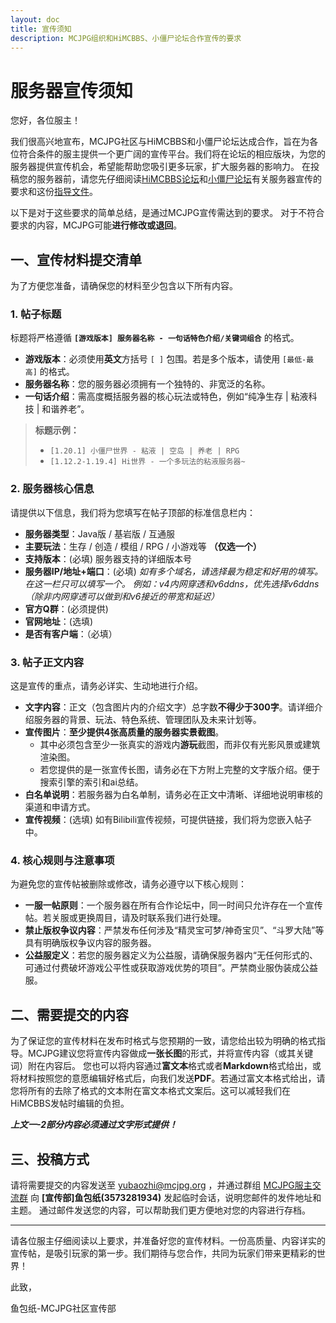```yaml
---
layout: doc
title: 宣传须知
description: MCJPG组织和HiMCBBS、小僵尸论坛合作宣传的要求
---
```

# 服务器宣传须知
您好，各位服主！

我们很高兴地宣布，MCJPG社区与HiMCBBS和小僵尸论坛达成合作，旨在为各位符合条件的服主提供一个更广阔的宣传平台。我们将在论坛的相应版块，为您的服务器提供宣传机会，希望能帮助您吸引更多玩家，扩大服务器的影响力。
在投稿您的服务器前，请您先仔细阅读[HiMCBBS论坛](https://www.himcbbs.com/threads/94)和[小僵尸论坛](https:///www.zitbbs.com/forum.php?mod=viewthread&tid=1454&extra=page%3D1)有关服务器宣传的要求和这份[指导文件](https://www.minebbs.com/threads/minebbs.4448/)。

以下是对于这些要求的简单总结，是通过MCJPG宣传需达到的要求。
对于不符合要求的内容，MCJPG可能**进行修改或退回**。

## **一、宣传材料提交清单**

为了方便您准备，请确保您的材料至少包含以下所有内容。

### **1. 帖子标题**

标题将严格遵循 **`[游戏版本] 服务器名称 - 一句话特色介绍/关键词组合`** 的格式。

* **游戏版本**：必须使用**英文**方括号 `[ ]` 包围。若是多个版本，请使用 `[最低-最高]` 的格式。
* **服务器名称**：您的服务器必须拥有一个独特的、非宽泛的名称。
* **一句话介绍**：需高度概括服务器的核心玩法或特色，例如“纯净生存 | 粘液科技 | 和谐养老”。

> **标题示例：**
> 
> * `[1.20.1] 小僵尸世界 - 粘液 | 空岛 | 养老 | RPG`
> * `[1.12.2-1.19.4] Hi世界 - 一个多玩法的粘液服务器~`

### **2. 服务器核心信息**

请提供以下信息，我们将为您填写在帖子顶部的标准信息栏内：

* **服务器类型**：Java版 / 基岩版 / 互通服
* **主要玩法**：生存 / 创造 / 模组 / RPG / 小游戏等 **（仅选一个）**
* **支持版本**：(必填) 服务器支持的详细版本号
* **服务器IP/地址+端口**：(必填)
  *如有多个域名，请选择最为稳定和好用的填写。在这一栏只可以填写一个。
例如：v4内网穿透和v6ddns，优先选择v6ddns（除非内网穿透可以做到和v6接近的带宽和延迟）*
* **官方Q群**：(必须提供)
* **官网地址**：(选填)
* **是否有客户端**：（必填）

### **3. 帖子正文内容**

这是宣传的重点，请务必详实、生动地进行介绍。

* **文字内容**：正文（包含图片内的介绍文字）总字数**不得少于300字**。请详细介绍服务器的背景、玩法、特色系统、管理团队及未来计划等。
* **宣传图片**：**至少提供4张高质量的服务器实景截图**。
  * 其中必须包含至少一张真实的游戏内**游玩**截图，而非仅有光影风景或建筑渲染图。
  * 若您提供的是一张宣传长图，请务必在下方附上完整的文字版介绍。便于搜索引擎的索引和ai总结。
* **白名单说明**：若服务器为白名单制，请务必在正文中清晰、详细地说明审核的渠道和申请方式。
* **宣传视频**：(选填) 如有Bilibili宣传视频，可提供链接，我们将为您嵌入帖子中。

### **4. 核心规则与注意事项**

为避免您的宣传帖被删除或修改，请务必遵守以下核心规则：

* **一服一帖原则**：一个服务器在所有合作论坛中，同一时间只允许存在一个宣传帖。若关服或更换周目，请及时联系我们进行处理。
* **禁止版权争议内容**：严禁发布任何涉及“精灵宝可梦/神奇宝贝”、“斗罗大陆”等具有明确版权争议内容的服务器。
* **公益服定义**：若您的服务器定义为公益服，请确保服务器内“无任何形式的、可通过付费破坏游戏公平性或获取游戏优势的项目”。严禁商业服伪装成公益服。

## **二、需要提交的内容**

为了保证您的宣传材料在发布时格式与您预期的一致，请您给出较为明确的格式指导。MCJPG建议您将宣传内容做成**一张长图**的形式，并将宣传内容（或其关键词）附在内容后。
您也可以将内容通过**富文本**格式或者**Markdown**格式给出，或将材料按照您的意愿编辑好格式后，向我们发送**PDF**。若通过富文本格式给出，请您将所有的去除了格式的文本附在富文本格式文案后。这可以减轻我们在HiMCBBS发帖时编辑的负担。

***上文一-2部分内容必须通过文字形式提供！***



## 三、投稿方式

请将需要提交的内容发送至 [yubaozhi@mcjpg.org](mailto:yubaozhi@mcjpg.org) ，并通过群组 [MCJPG服主交流群](https://qm.qq.com/q/UGErfSeiYy) 向 **[宣传部]鱼包纸(3573281934)** 发起临时会话，说明您邮件的发件地址和主题。
通过邮件发送您的内容，可以帮助我们更方便地对您的内容进行存档。

---

请各位服主仔细阅读以上要求，并准备好您的宣传材料。一份高质量、内容详实的宣传帖，是吸引玩家的第一步。我们期待与您合作，共同为玩家们带来更精彩的世界！

此致，

鱼包纸-MCJPG社区宣传部

